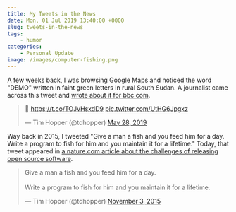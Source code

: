 ```yaml
---
title: My Tweets in the News
date: Mon, 01 Jul 2019 13:40:00 +0000
slug: tweets-in-the-news
tags:
    - humor
categories: 
    - Personal Update
image: /images/computer-fishing.png
---
```

A few weeks back, I was browsing Google Maps and noticed the word "DEMO"
written in faint green letters in rural South Sudan. A journalist came across
this tweet and [wrote about it for
bbc.com](https://www.bbc.com/news/technology-48444703).

<blockquote class="twitter-tweet"><p lang="qme" dir="ltr">🤔 <a href="https://t.co/TOJvHsxdD9">https://t.co/TOJvHsxdD9</a> <a href="https://t.co/UtHG6Jpgxz">pic.twitter.com/UtHG6Jpgxz</a></p>&mdash; Tim Hopper (@tdhopper) <a href="https://twitter.com/tdhopper/status/1133413170909982720?ref_src=twsrc%5Etfw">May 28, 2019</a></blockquote> <script async src="https://platform.twitter.com/widgets.js" charset="utf-8"></script>

Way back in 2015, I tweeted "Give a man a fish and you feed him for a day.
Write a program to fish for him and you maintain it for a lifetime." Today,
that tweet appeared in [a nature.com article about the challenges of releasing
open source software](https://www.nature.com/articles/d41586-019-02046-0).

<blockquote class="twitter-tweet"><p lang="en" dir="ltr">Give a man a fish and you feed him for a day.<br><br>Write a program to fish for him and you maintain it for a lifetime.</p>&mdash; Tim Hopper (@tdhopper) <a href="https://twitter.com/tdhopper/status/661551195291574272?ref_src=twsrc%5Etfw">November 3, 2015</a></blockquote> <script async src="https://platform.twitter.com/widgets.js" charset="utf-8"></script>

